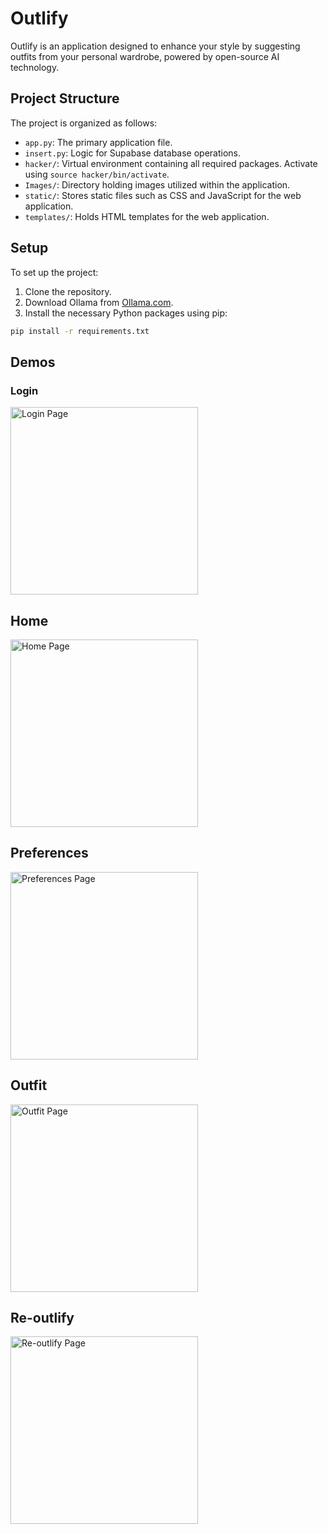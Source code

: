 # Outlify

Outlify is an application designed to enhance your style by suggesting outfits from your personal wardrobe, powered by open-source AI technology.

## Project Structure

The project is organized as follows:

- `app.py`: The primary application file.
- `insert.py`: Logic for Supabase database operations.
- `hacker/`: Virtual environment containing all required packages. Activate using `source hacker/bin/activate`.
- `Images/`: Directory holding images utilized within the application.
- `static/`: Stores static files such as CSS and JavaScript for the web application.
- `templates/`: Holds HTML templates for the web application.

## Setup

To set up the project:

1. Clone the repository.
2. Download Ollama from [Ollama.com](https://ollama.com/).
3. Install the necessary Python packages using pip:

```sh
pip install -r requirements.txt
```

## Demos

### Login

<img src="static/demo_imgs/login.jpeg" alt="Login Page" width="300">


## Home

<img src="static/demo_imgs/main.jpeg" alt="Home Page" width="300">


## Preferences

<img src="static/demo_imgs/preferences.jpeg" alt="Preferences Page" width="300">


## Outfit

<img src="static/demo_imgs/outfit.jpeg" alt="Outfit Page" width="300">


## Re-outlify

<img src="static/demo_imgs/reoutlify.jpeg" alt="Re-outlify Page" width="300">